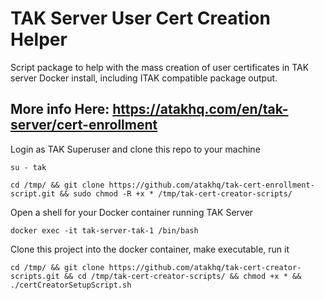 # TAK Server User Cert Creation Helper
Script package to help with the mass creation of user certificates in TAK server Docker install, including ITAK compatible package output.

## More info Here: https://atakhq.com/en/tak-server/cert-enrollment

Login as TAK Superuser and clone this repo to your machine

`su - tak`

`cd /tmp/ && git clone https://github.com/atakhq/tak-cert-enrollment-script.git && sudo chmod -R +x * /tmp/tak-cert-creator-scripts/`

Open a shell for your Docker container running TAK Server

`docker exec -it tak-server-tak-1 /bin/bash`

Clone this project into the docker container, make executable, run it

`cd /tmp/ && git clone https://github.com/atakhq/tak-cert-creator-scripts.git && cd /tmp/tak-cert-creator-scripts/ && chmod +x * && ./certCreatorSetupScript.sh`


